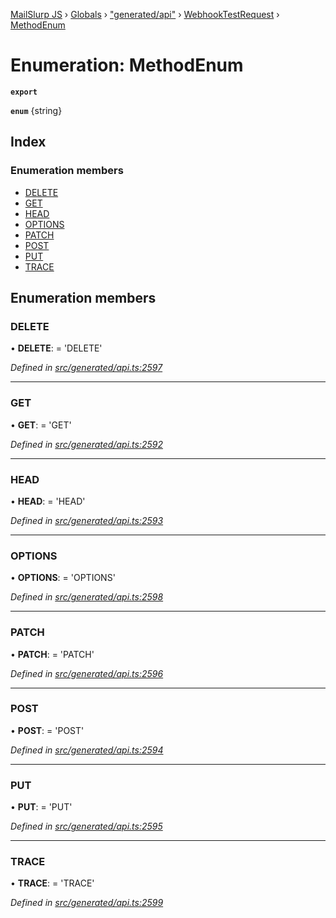 [MailSlurp JS](../README.md) › [Globals](../globals.md) › ["generated/api"](../modules/_generated_api_.md) › [WebhookTestRequest](../modules/_generated_api_.webhooktestrequest.md) › [MethodEnum](_generated_api_.webhooktestrequest.methodenum.md)

# Enumeration: MethodEnum

**`export`** 

**`enum`** {string}

## Index

### Enumeration members

* [DELETE](_generated_api_.webhooktestrequest.methodenum.md#delete)
* [GET](_generated_api_.webhooktestrequest.methodenum.md#get)
* [HEAD](_generated_api_.webhooktestrequest.methodenum.md#head)
* [OPTIONS](_generated_api_.webhooktestrequest.methodenum.md#options)
* [PATCH](_generated_api_.webhooktestrequest.methodenum.md#patch)
* [POST](_generated_api_.webhooktestrequest.methodenum.md#post)
* [PUT](_generated_api_.webhooktestrequest.methodenum.md#put)
* [TRACE](_generated_api_.webhooktestrequest.methodenum.md#trace)

## Enumeration members

###  DELETE

• **DELETE**: =  <any>'DELETE'

*Defined in [src/generated/api.ts:2597](https://github.com/mailslurp/mailslurp-client-ts-js/blob/7141c32/src/generated/api.ts#L2597)*

___

###  GET

• **GET**: =  <any>'GET'

*Defined in [src/generated/api.ts:2592](https://github.com/mailslurp/mailslurp-client-ts-js/blob/7141c32/src/generated/api.ts#L2592)*

___

###  HEAD

• **HEAD**: =  <any>'HEAD'

*Defined in [src/generated/api.ts:2593](https://github.com/mailslurp/mailslurp-client-ts-js/blob/7141c32/src/generated/api.ts#L2593)*

___

###  OPTIONS

• **OPTIONS**: =  <any>'OPTIONS'

*Defined in [src/generated/api.ts:2598](https://github.com/mailslurp/mailslurp-client-ts-js/blob/7141c32/src/generated/api.ts#L2598)*

___

###  PATCH

• **PATCH**: =  <any>'PATCH'

*Defined in [src/generated/api.ts:2596](https://github.com/mailslurp/mailslurp-client-ts-js/blob/7141c32/src/generated/api.ts#L2596)*

___

###  POST

• **POST**: =  <any>'POST'

*Defined in [src/generated/api.ts:2594](https://github.com/mailslurp/mailslurp-client-ts-js/blob/7141c32/src/generated/api.ts#L2594)*

___

###  PUT

• **PUT**: =  <any>'PUT'

*Defined in [src/generated/api.ts:2595](https://github.com/mailslurp/mailslurp-client-ts-js/blob/7141c32/src/generated/api.ts#L2595)*

___

###  TRACE

• **TRACE**: =  <any>'TRACE'

*Defined in [src/generated/api.ts:2599](https://github.com/mailslurp/mailslurp-client-ts-js/blob/7141c32/src/generated/api.ts#L2599)*
